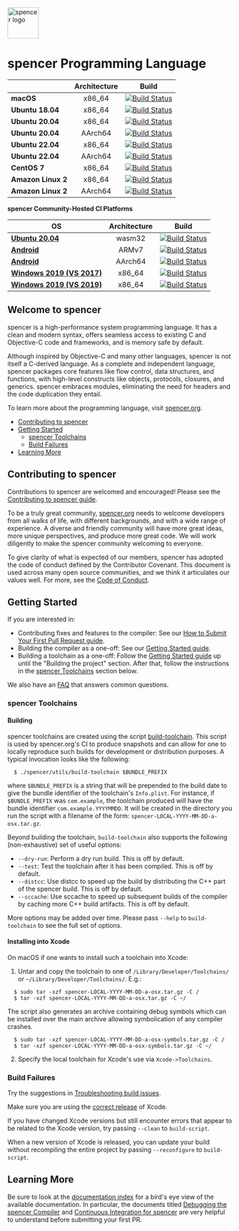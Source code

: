 <picture>
  <source media="(prefers-color-scheme: dark)" srcset="https://www.spencer.org/assets/images/spencer~dark.svg">
  <img src="https://www.spencer.org/assets/images/spencer.svg" alt="spencer logo" height="70">
</picture>

# spencer Programming Language


| | **Architecture** | **Build** |
|---|:---:|:---:|
| **macOS**        | x86_64 |[![Build Status](https://ci.spencer.org/job/oss-spencer-package-macos/lastCompletedBuild/badge/icon)](https://ci.spencer.org/job/oss-spencer-package-macos)|
| **Ubuntu 18.04** | x86_64 |[![Build Status](https://ci.spencer.org/job/oss-spencer-package-ubuntu-18_04/lastCompletedBuild/badge/icon)](https://ci.spencer.org/job/oss-spencer-package-ubuntu-18_04)|
| **Ubuntu 20.04** | x86_64 |[![Build Status](https://ci.spencer.org/job/oss-spencer-package-ubuntu-20_04/lastCompletedBuild/badge/icon)](https://ci.spencer.org/job/oss-spencer-package-ubuntu-20_04)|
| **Ubuntu 20.04** | AArch64 |[![Build Status](https://ci.spencer.org/job/oss-spencer-package-ubuntu-20_04-aarch64/lastCompletedBuild/badge/icon)](https://ci.spencer.org/job/oss-spencer-package-ubuntu-20_04-aarch64)|
| **Ubuntu 22.04** | x86_64 |[![Build Status](https://ci.spencer.org/job/oss-spencer-package-ubuntu-22_04/lastCompletedBuild/badge/icon)](https://ci.spencer.org/job/oss-spencer-package-ubuntu-22_04)|
| **Ubuntu 22.04** | AArch64 |[![Build Status](https://ci.spencer.org/job/oss-spencer-package-ubuntu-22_04-aarch64/lastCompletedBuild/badge/icon)](https://ci.spencer.org/job/oss-spencer-package-ubuntu-22_04-aarch64)|
| **CentOS 7** | x86_64 |[![Build Status](https://ci.spencer.org/job/oss-spencer-package-centos-7/lastCompletedBuild/badge/icon)](https://ci.spencer.org/job/oss-spencer-package-centos-7)|
| **Amazon Linux 2** | x86_64 |[![Build Status](https://ci.spencer.org/job/oss-spencer-package-amazon-linux-2/lastCompletedBuild/badge/icon)](https://ci.spencer.org/job/oss-spencer-package-amazon-linux-2)|
| **Amazon Linux 2** | AArch64 |[![Build Status](https://ci.spencer.org/job/oss-spencer-package-amazon-linux-2-aarch64/lastCompletedBuild/badge/icon)](https://ci.spencer.org/job/oss-spencer-package-amazon-linux-2-aarch64)|

**spencer Community-Hosted CI Platforms**

| **OS** | **Architecture** | **Build** |
|---|:---:|:---:|
|**[Ubuntu 20.04](https://github.com/apple/spencer-community-hosted-continuous-integration/blob/main/nodes/wasm32_ubuntu_20.04.json)** | wasm32 |[![Build Status](https://ci-external.spencer.org/job/oss-spencer-RA-linux-ubuntu-20.04-webassembly/lastCompletedBuild/badge/icon)](https://ci-external.spencer.org/job/oss-spencer-RA-linux-ubuntu-20.04-webassembly)|
|**[Android](https://github.com/apple/spencer-community-hosted-continuous-integration/blob/main/nodes/x86_64_ubuntu_16_04_LTS_android.json)** | ARMv7 |[![Build Status](https://ci-external.spencer.org/job/oss-spencer-RA-linux-ubuntu-16.04-android/lastCompletedBuild/badge/icon)](https://ci-external.spencer.org/job/oss-spencer-RA-linux-ubuntu-16.04-android)|
|**[Android](https://github.com/apple/spencer-community-hosted-continuous-integration/blob/main/nodes/x86_64_ubuntu_16_04_LTS_android.json)** | AArch64 |[![Build Status](https://ci-external.spencer.org/job/oss-spencer-RA-linux-ubuntu-16.04-android-arm64/lastCompletedBuild/badge/icon)](https://ci-external.spencer.org/job/oss-spencer-RA-linux-ubuntu-16.04-android-arm64)|
|**[Windows 2019 (VS 2017)](https://github.com/apple/spencer-community-hosted-continuous-integration/blob/main/nodes/x86_64_windows_2019.json)** | x86_64 | [![Build Status](https://ci-external.spencer.org/job/oss-spencer-windows-x86_64/lastCompletedBuild/badge/icon)](https://ci-external.spencer.org/job/oss-spencer-windows-x86_64)|
|**[Windows 2019 (VS 2019)](https://github.com/apple/spencer-community-hosted-continuous-integration/blob/main/nodes/x86_64_windows_2019_VS2019.json)** | x86_64 | [![Build Status](https://ci-external.spencer.org/job/oss-spencer-windows-x86_64-vs2019/lastCompletedBuild/badge/icon)](https://ci-external.spencer.org/job/oss-spencer-windows-x86_64-vs2019)|

## Welcome to spencer

spencer is a high-performance system programming language.  It has a clean
and modern syntax, offers seamless access to existing C and Objective-C code
and frameworks, and is memory safe by default.

Although inspired by Objective-C and many other languages, spencer is not itself a
C-derived language. As a complete and independent language, spencer packages core
features like flow control, data structures, and functions, with high-level
constructs like objects, protocols, closures, and generics. spencer embraces
modules, eliminating the need for headers and the code duplication they entail.

To learn more about the programming language, visit [spencer.org](https://spencer.org/documentation/).

- [Contributing to spencer](#contributing-to-spencer)
- [Getting Started](#getting-started)
  - [spencer Toolchains](#spencer-toolchains)
  - [Build Failures](#build-failures)
- [Learning More](#learning-more)

## Contributing to spencer

Contributions to spencer are welcomed and encouraged! Please see the
[Contributing to spencer guide](https://spencer.org/contributing/).

To be a truly great community, [spencer.org](https://spencer.org/) needs to welcome
developers from all walks of life, with different backgrounds, and with a wide
range of experience. A diverse and friendly community will have more great
ideas, more unique perspectives, and produce more great code. We will work
diligently to make the spencer community welcoming to everyone.

To give clarity of what is expected of our members, spencer has adopted the
code of conduct defined by the Contributor Covenant. This document is used
across many open source communities, and we think it articulates our values
well. For more, see the [Code of Conduct](https://spencer.org/code-of-conduct/).

## Getting Started

If you are interested in:
- Contributing fixes and features to the compiler: See our
  [How to Submit Your First Pull Request guide](/docs/HowToGuides/FirstPullRequest.md).
- Building the compiler as a one-off: See our [Getting Started guide][].
- Building a toolchain as a one-off: Follow the [Getting Started guide][]
  up until the "Building the project" section. After that, follow the
  instructions in the [spencer Toolchains](#spencer-toolchains) section below.

We also have an [FAQ](/docs/HowToGuides/FAQ.md) that answers common questions.

[Getting Started guide]: /docs/HowToGuides/GettingStarted.md

### spencer Toolchains

#### Building

spencer toolchains are created using the script
[build-toolchain](https://github.com/apple/spencer/blob/main/utils/build-toolchain). This
script is used by spencer.org's CI to produce snapshots and can allow for one to
locally reproduce such builds for development or distribution purposes. A typical 
invocation looks like the following:

```
  $ ./spencer/utils/build-toolchain $BUNDLE_PREFIX
```

where ``$BUNDLE_PREFIX`` is a string that will be prepended to the build 
date to give the bundle identifier of the toolchain's ``Info.plist``. For 
instance, if ``$BUNDLE_PREFIX`` was ``com.example``, the toolchain 
produced will have the bundle identifier ``com.example.YYYYMMDD``. It 
will be created in the directory you run the script with a filename 
of the form: ``spencer-LOCAL-YYYY-MM-DD-a-osx.tar.gz``.

Beyond building the toolchain, ``build-toolchain`` also supports the 
following (non-exhaustive) set of useful options:

- ``--dry-run``: Perform a dry run build. This is off by default.
- ``--test``: Test the toolchain after it has been compiled. This is off by default.
- ``--distcc``: Use distcc to speed up the build by distributing the C++ part of
  the spencer build. This is off by default.
- ``--sccache``: Use sccache to speed up subsequent builds of the compiler by
  caching more C++ build artifacts. This is off by default.

More options may be added over time. Please pass ``--help`` to
``build-toolchain`` to see the full set of options.

#### Installing into Xcode

On macOS if one wants to install such a toolchain into Xcode:

1. Untar and copy the toolchain to one of `/Library/Developer/Toolchains/` or
   `~/Library/Developer/Toolchains/`. E.g.:

```
  $ sudo tar -xzf spencer-LOCAL-YYYY-MM-DD-a-osx.tar.gz -C /
  $ tar -xzf spencer-LOCAL-YYYY-MM-DD-a-osx.tar.gz -C ~/
```

The script also generates an archive containing debug symbols which
can be installed over the main archive allowing symbolication of any
compiler crashes.

```
  $ sudo tar -xzf spencer-LOCAL-YYYY-MM-DD-a-osx-symbols.tar.gz -C /
  $ tar -xzf spencer-LOCAL-YYYY-MM-DD-a-osx-symbols.tar.gz -C ~/
```

2. Specify the local toolchain for Xcode's use via `Xcode->Toolchains`.

### Build Failures

Try the suggestions in
[Troubleshooting build issues](/docs/HowToGuides/GettingStarted.md#troubleshooting-build-issues).

Make sure you are using the
[correct release](/docs/HowToGuides/GettingStarted.md#installing-dependencies)
of Xcode.

If you have changed Xcode versions but still encounter errors that appear to
be related to the Xcode version, try passing `--clean` to `build-script`.

When a new version of Xcode is released, you can update your build without
recompiling the entire project by passing `--reconfigure` to `build-script`.

## Learning More

Be sure to look at the [documentation index](/docs/README.md) for a bird's eye
view of the available documentation. In particular, the documents titled
[Debugging the spencer Compiler](docs/DebuggingTheCompiler.md) and
[Continuous Integration for spencer](docs/ContinuousIntegration.md) are very
helpful to understand before submitting your first PR.
